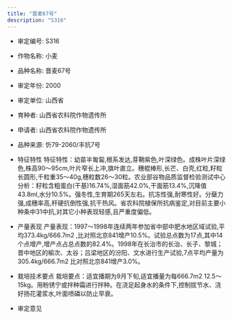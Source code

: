 ```yaml
---
title: "晋麦67号"
description: "S316"
---
```

* 审定编号:  S316

*  作物名称:  小麦

*  品种名称:  晋麦67号

*  审定年份:  2000

*  审定单位:  山西省

* 育种者:  山西省农科院作物遗传所

*  申请者:  山西省农科院作物遗传所

*  品种来源:  忻79-2060/丰抗7号

*  特征特性
特征特性：幼苗半匍匐,根系发达,芽鞘紫色,叶深绿色。成株叶片深绿色,株高90～95cm,叶片窄长上冲,旗叶直立。穗棍棒形,长芒、白壳,红粒,籽粒长圆形,千粒重35～40g,穗粒数26～30粒。农业部谷物品质监督检验测试中心分析：籽粒含粗蛋白(干基)16.74%,湿面筋42.0%,干面筋13.4%,沉降值43.8ml,水分10.5%。强冬性,生育期265天左右。抗冻性强,耐寒性好。分蘖力强,成穗率高,秆硬抗倒性强,抗干热风。省农科院植保所抗病鉴定,对目前主要小种条中31中抗,对其它小种表现轻感,且严重度偏低。

*  产量表现
产量表现：1997～1998年连续两年参加省中部中肥水地区域试验,平均373.4kg/666.7m2 ,比对照北京841增产10.5%。试验总点数为17点,其中14个点增产,增产点占总点数的82.4%。1998年在长治市的长治、长子、黎城；晋中地区的榆次、太谷；吕梁地区的汾阳、文水进行生产试验,7点平均产量为305.4kg/666.7m2 比对照北京841增产3.0%。

*  栽培技术要点
栽培要点：适宜播期为9月下旬,适宜播量为每666.7m2 12.5～15kg。用粉锈宁或拌种霜进行拌种。在浇足起身水的条件下,控制拔节水、浇好扬花灌浆水,叶面喷磷以防止早衰。

*  审定意见

